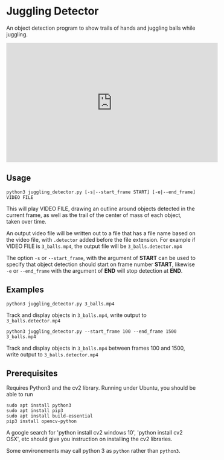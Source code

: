 # Juggling Detector

An object detection program to show trails of hands and juggling balls while
juggling.

<iframe width="560" height="315" src="https://www.youtube.com/embed/25pxncC-uQY" title="YouTube video player" frameborder="0" allow="accelerometer; autoplay; clipboard-write; encrypted-media; gyroscope; picture-in-picture" allowfullscreen></iframe>

## Usage

    python3 juggling_detector.py [-s|--start_frame START] [-e|--end_frame] VIDEO FILE

This will play VIDEO FILE, drawing an outline around objects detected in the current frame, as well as the trail of the center of mass of each object, taken over time.

An output video file will be written out to a file that has a file name based on the video file, with `.detector` added before the file extension. For example if VIDEO FILE is `3_balls.mp4`, the output file will be `3_balls.detector.mp4`

The option `-s` or `--start_frame`, with the argument of **START** can be used to specify that object detection should start on frame number **START**, likewise `-e` or `--end_frame` with the argument of **END** will stop detection at **END**.

## Examples

    python3 juggling_detector.py 3_balls.mp4

Track and display objects in `3_balls.mp4`, write output to `3_balls.detector.mp4`


    python3 juggling_detector.py --start_frame 100 --end_frame 1500 3_balls.mp4

Track and display objects in `3_balls.mp4` between frames 100 and 1500, write output to `3_balls.detector.mp4`

## Prerequisites

Requires Python3 and the cv2 library. Running under Ubuntu, you should be able to run

    sudo apt install python3
    sudo apt install pip3
    sudo apt install build-essential
    pip3 install opencv-python

A google search for 'python install cv2 windows 10', 'python install cv2 OSX', etc should give you instruction on installing the cv2 libraries.

Some environements may call python 3 as `python` rather than `python3`.
